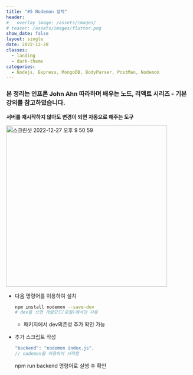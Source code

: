 ```yaml
---
title: "#5 Nodemon 설치"
header:
#   overlay_image: /assets/images/
# teaser: /assets/images/flutter.png
show_date: false
layout: single
date: 2022-12-28
classes:
  - landing
  - dark-theme
categories:
  - Nodejs, Express, MongoDB, BodyParser, PostMan, Nodemon
---
```


### 본 정리는 인프론 John Ahn 따라하며 배우는 노드, 리액트 시리즈 - 기본 강의를 참고하였습니다.

**서버를 재시작하지 않아도 변경이 되면 자동으로 해주는 도구**

<img width="436" alt="스크린샷 2022-12-27 오후 9 50 59" src="https://user-images.githubusercontent.com/79856225/209955812-1113f81d-afb1-4a41-872a-88dc40fe9b8f.png">


- 다음 명령어를 이용하여 설치
    
    ```bash
    npm install nodemon --save-dev
    # dev를 쓰면 개발모드(로컬)에서만 사용
    ```
    
    - 패키지에서 dev의존성 추가 확인 가능
- 추가 스크립트 작성
    
    ```jsx
    "backend": "nodemon index.js",
    // nodemon을 이용하여 시작함
    ```
    
    npm run backend 명령어로 실행 후 확인